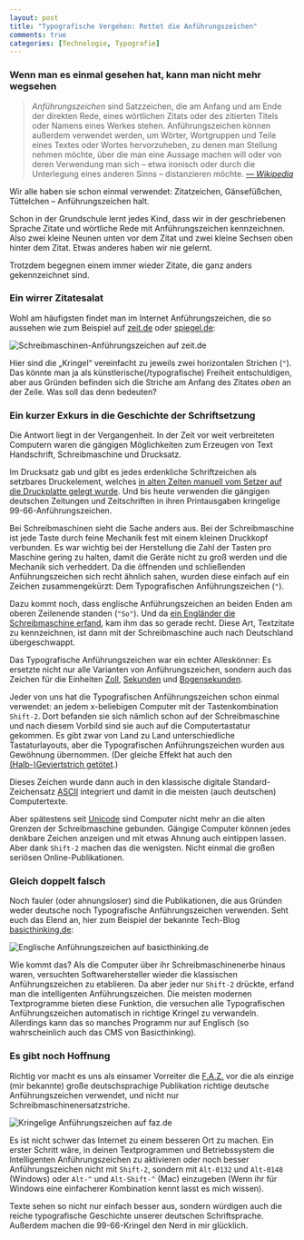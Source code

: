 ```yaml
---
layout: post 
title: "Typografische Vergehen: Rettet die Anführungszeichen"
comments: true
categories: [Technologie, Typografie]
---
```


### Wenn man es einmal gesehen hat, kann man nicht mehr wegsehen

> *Anführungszeichen* sind Satzzeichen, die am Anfang und am Ende der direkten Rede, eines wörtlichen Zitats oder des zitierten Titels oder Namens eines Werkes stehen. Anführungszeichen können außerdem verwendet werden, um Wörter, Wortgruppen und Teile eines Textes oder Wortes hervorzuheben, zu denen man Stellung nehmen möchte, über die man eine Aussage machen will oder von deren Verwendung man sich – etwa ironisch oder durch die Unterlegung eines anderen Sinns – distanzieren möchte. *[— Wikipedia](https://de.wikipedia.org/wiki/Anführungszeichen)*

<!-- more -->

Wir alle haben sie schon einmal verwendet: Zitatzeichen, Gänsefüßchen, Tüttelchen – Anführungszeichen halt.

Schon in der Grundschule lernt jedes Kind, dass wir in der geschriebenen Sprache Zitate und wörtliche Rede mit Anführungszeichen kennzeichnen. Also zwei kleine Neunen unten vor dem Zitat und zwei kleine Sechsen oben hinter dem Zitat. Etwas anderes haben wir nie gelernt.

Trotzdem begegnen einem immer wieder Zitate, die ganz anders gekennzeichnet sind.

### Ein wirrer Zitatesalat

Wohl am häufigsten findet man im Internet Anführungszeichen, die so aussehen wie zum Beispiel auf [zeit.de](http://www.zeit.de) oder [spiegel.de](http://www.spiegel.de):

![Schreibmaschinen-Anführungszeichen auf zeit.de](/images/Anf%C3%BChrungszeichen_zeit.de.png) 

Hier sind die „Kringel“ vereinfacht zu jeweils zwei horizontalen Strichen (`"`). Das könnte man ja als künstlerische(/typografische) Freiheit entschuldigen, aber aus Gründen befinden sich die Striche am Anfang des Zitates *oben* an der Zeile. Was soll das denn bedeuten?

### Ein kurzer Exkurs in die Geschichte der Schriftsetzung 

Die Antwort liegt in der Vergangenheit. In der Zeit vor weit verbreiteten Computern waren die gängigen Möglichkeiten zum Erzeugen von Text Handschrift, Schreibmaschine und Drucksatz.

Im Drucksatz gab und gibt es jedes erdenkliche Schriftzeichen als setzbares Druckelement, welches [in alten Zeiten manuell vom Setzer auf die Druckplatte gelegt wurde](http://www.youtube.com/watch?v=w3rlsj-KEZE). Und bis heute verwenden die gängigen deutschen Zeitungen und Zeitschriften in ihren Printausgaben kringelige 99-66-Anführungszeichen.

Bei Schreibmaschinen sieht die Sache anders aus. Bei der Schreibmaschine ist jede Taste durch feine Mechanik fest mit einem kleinen Druckkopf verbunden. Es war wichtig bei der Herstellung die Zahl der Tasten pro Maschine gering zu halten, damit die Geräte nicht zu groß werden und die Mechanik sich verheddert. Da die öffnenden und schließenden Anführungszeichen sich recht ähnlich sahen, wurden diese einfach auf ein Zeichen zusammengekürzt: Dem Typografischen Anführungszeichen (`"`).

Dazu kommt noch, dass englische Anführungszeichen an beiden Enden am oberen Zeilenende standen (`"So"`). Und da [ein Engländer die Schreibmaschine erfand](https://de.wikipedia.org/wiki/Henry_Mill), kam ihm das so gerade recht. Diese Art, Textzitate zu kennzeichnen, ist dann mit der Schreibmaschine auch nach Deutschland übergeschwappt.

Das Typografische Anführungszeichen war ein echter Alleskönner: Es ersetzte nicht nur alle Varianten von Anführungszeichen, sondern auch das Zeichen für die Einheiten [Zoll](https://de.wikipedia.org/wiki/Zoll_(Einheit)), [Sekunden](https://de.wikipedia.org/wiki/Sekunde) und [Bogensekunden](https://de.wikipedia.org/wiki/Bogensekunde).

Jeder von uns hat die Typografischen Anführungszeichen schon einmal verwendet: an jedem x-beliebigen Computer mit der Tastenkombination `Shift-2`. Dort befanden sie sich nämlich schon auf der Schreibmaschine und nach diesem Vorbild sind sie auch auf die Computertastatur gekommen. Es gibt zwar von Land zu Land unterschiedliche Tastaturlayouts, aber die Typografischen Anführungszeichen wurden aus Gewöhnung übernommen. (Der gleiche Effekt hat auch den [(Halb-)Geviertstrich getötet](https://de.wikipedia.org/wiki/Halbgeviertstrich).)

Dieses Zeichen wurde dann auch in den klassische digitale Standard-Zeichensatz [ASCII](http://de.wikipedia.org/wiki/American_Standard_Code_for_Information_Interchange) integriert und damit in die meisten (auch deutschen) Computertexte.

Aber spätestens seit [Unicode](https://de.wikipedia.org/wiki/Unicode) sind Computer nicht mehr an die alten Grenzen der Schreibmaschine gebunden. Gängige Computer können jedes denkbare Zeichen anzeigen und mit etwas Ahnung auch eintippen lassen. Aber dank `Shift-2` machen das die wenigsten. Nicht einmal die großen seriösen Online-Publikationen.

### Gleich doppelt falsch

Noch fauler (oder ahnungsloser) sind die Publikationen, die aus Gründen weder deutsche noch Typografische Anführungszeichen verwenden. Seht euch das Elend an, hier zum Beispiel der bekannte Tech-Blog [basicthinking.de](http://www.basicthinking.de):

![Englische Anführungszeichen auf basicthinking.de](/images/Anf%C3%BChrungszeichen_basicthinking.de.png)

Wie kommt das? Als die Computer über ihr Schreibmaschinenerbe hinaus waren, versuchten Softwarehersteller wieder die klassischen Anführungszeichen zu etablieren. Da aber jeder nur `Shift-2` drückte, erfand man die intelligenten Anführungszeichen. Die meisten modernen Textprogramme bieten diese Funktion, die versuchen alle Typografischen Anführungszeichen automatisch in richtige Kringel zu verwandeln. Allerdings kann das so manches Programm nur auf Englisch (so wahrscheinlich auch das CMS von Basicthinking).

### Es gibt noch Hoffnung

Richtig vor macht es uns als einsamer Vorreiter die [F.A.Z.](http://www.faz.net) vor die als einzige (mir bekannte) große deutschsprachige Publikation richtige deutsche Anführungszeichen verwendet, und nicht nur Schreibmaschinenersatzstriche.

![Kringelige Anführungszeichen auf faz.de](/images/Anf%C3%BChrungszeichen_faz.net.png)

Es ist nicht schwer das Internet zu einem besseren Ort zu machen. Ein erster Schritt wäre, in deinen Textprogrammen und Betriebssystem die Intelligenten Anführungszeichen zu aktivieren oder noch besser Anführungszeichen nicht mit `Shift-2`, sondern mit `Alt-0132` und `Alt-0148` (Windows) oder `Alt-^` und `Alt-Shift-^` (Mac) einzugeben (Wenn ihr für Windows eine einfacherer Kombination kennt lasst es mich wissen).

Texte sehen so nicht nur einfach besser aus, sondern würdigen auch die reiche typografische Geschichte unserer deutschen Schriftsprache. Außerdem machen die 99-66-Kringel den Nerd in mir glücklich.